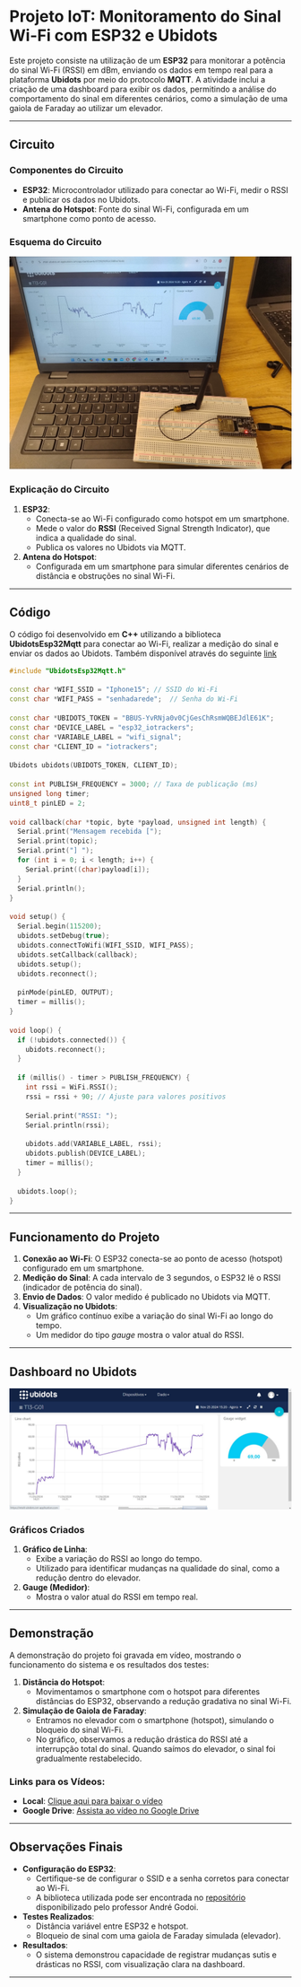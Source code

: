# Projeto IoT: Monitoramento do Sinal Wi-Fi com ESP32 e Ubidots

Este projeto consiste na utilização de um **ESP32** para monitorar a potência do sinal Wi-Fi (RSSI) em dBm, enviando os dados em tempo real para a plataforma **Ubidots** por meio do protocolo **MQTT**. A atividade inclui a criação de uma dashboard para exibir os dados, permitindo a análise do comportamento do sinal em diferentes cenários, como a simulação de uma gaiola de Faraday ao utilizar um elevador.

---

## Circuito

### Componentes do Circuito

- **ESP32**: Microcontrolador utilizado para conectar ao Wi-Fi, medir o RSSI e publicar os dados no Ubidots.
- **Antena do Hotspot**: Fonte do sinal Wi-Fi, configurada em um smartphone como ponto de acesso.

### Esquema do Circuito

<div align="center">
    <img src="assets/esp32_with_antenna.jpg" alt="Imagem do Circuito">
</div>

### Explicação do Circuito

1. **ESP32**:
   - Conecta-se ao Wi-Fi configurado como hotspot em um smartphone.
   - Mede o valor do **RSSI** (Received Signal Strength Indicator), que indica a qualidade do sinal.
   - Publica os valores no Ubidots via MQTT.
2. **Antena do Hotspot**:
   - Configurada em um smartphone para simular diferentes cenários de distância e obstruções no sinal Wi-Fi.

---

## Código

O código foi desenvolvido em **C++** utilizando a biblioteca **UbidotsEsp32Mqtt** para conectar ao Wi-Fi, realizar a medição do sinal e enviar os dados ao Ubidots. Também disponível através do seguinte [link](./code.cpp)

```cpp
#include "UbidotsEsp32Mqtt.h"

const char *WIFI_SSID = "Iphone15"; // SSID do Wi-Fi
const char *WIFI_PASS = "senhadarede";  // Senha do Wi-Fi

const char *UBIDOTS_TOKEN = "BBUS-YvRNja0v0CjGesChRsmWQBEJdlE61K"; 
const char *DEVICE_LABEL = "esp32_iotrackers"; 
const char *VARIABLE_LABEL = "wifi_signal"; 
const char *CLIENT_ID = "iotrackers";

Ubidots ubidots(UBIDOTS_TOKEN, CLIENT_ID);

const int PUBLISH_FREQUENCY = 3000; // Taxa de publicação (ms)
unsigned long timer;
uint8_t pinLED = 2;

void callback(char *topic, byte *payload, unsigned int length) {
  Serial.print("Mensagem recebida [");
  Serial.print(topic);
  Serial.print("] ");
  for (int i = 0; i < length; i++) {
    Serial.print((char)payload[i]);
  }
  Serial.println();
}

void setup() {
  Serial.begin(115200);
  ubidots.setDebug(true);
  ubidots.connectToWifi(WIFI_SSID, WIFI_PASS);
  ubidots.setCallback(callback);
  ubidots.setup();
  ubidots.reconnect();

  pinMode(pinLED, OUTPUT);
  timer = millis();
}

void loop() {
  if (!ubidots.connected()) {
    ubidots.reconnect();
  }

  if (millis() - timer > PUBLISH_FREQUENCY) {
    int rssi = WiFi.RSSI();
    rssi = rssi + 90; // Ajuste para valores positivos

    Serial.print("RSSI: ");
    Serial.println(rssi);

    ubidots.add(VARIABLE_LABEL, rssi);
    ubidots.publish(DEVICE_LABEL);
    timer = millis();
  }

  ubidots.loop();
}
```

---

## Funcionamento do Projeto

1. **Conexão ao Wi-Fi**: O ESP32 conecta-se ao ponto de acesso (hotspot) configurado em um smartphone.
2. **Medição do Sinal**: A cada intervalo de 3 segundos, o ESP32 lê o RSSI (indicador de potência do sinal).
3. **Envio de Dados**: O valor medido é publicado no Ubidots via MQTT.
4. **Visualização no Ubidots**:
   - Um gráfico contínuo exibe a variação do sinal Wi-Fi ao longo do tempo.
   - Um medidor do tipo *gauge* mostra o valor atual do RSSI.

---

## Dashboard no Ubidots

<div align="center">
    <img src="assets/ubidots_dash.jpg" alt="Captura de Tela do Dashboard no Ubidots">
</div>

### Gráficos Criados

1. **Gráfico de Linha**:
   - Exibe a variação do RSSI ao longo do tempo.
   - Utilizado para identificar mudanças na qualidade do sinal, como a redução dentro do elevador.
2. **Gauge (Medidor)**:
   - Mostra o valor atual do RSSI em tempo real.

---

## Demonstração

A demonstração do projeto foi gravada em vídeo, mostrando o funcionamento do sistema e os resultados dos testes:

1. **Distância do Hotspot**:
   - Movimentamos o smartphone com o hotspot para diferentes distâncias do ESP32, observando a redução gradativa no sinal Wi-Fi.
2. **Simulação de Gaiola de Faraday**:
   - Entramos no elevador com o smartphone (hotspot), simulando o bloqueio do sinal Wi-Fi.
   - No gráfico, observamos a redução drástica do RSSI até a interrupção total do sinal. Quando saímos do elevador, o sinal foi gradualmente restabelecido.

### Links para os Vídeos:

- **Local**: [Clique aqui para baixar o vídeo](./assets/Teste_Wifi_Esp32_Ubidots.mp4)
- **Google Drive**: [Assista ao vídeo no Google Drive](https://drive.google.com/file/d/1SBXYIGs0_yGJXmbmtagQIZOZq9z7JVo9/view?usp=sharing)

---

## Observações Finais

- **Configuração do ESP32**:
  - Certifique-se de configurar o SSID e a senha corretos para conectar ao Wi-Fi.
  - A biblioteca utilizada pode ser encontrada no [repositório](https://github.com/agodoi/m04-semana05) disponibilizado pelo professor André Godoi.
- **Testes Realizados**:
  - Distância variável entre ESP32 e hotspot.
  - Bloqueio de sinal com uma gaiola de Faraday simulada (elevador).
- **Resultados**:
  - O sistema demonstrou capacidade de registrar mudanças sutis e drásticas no RSSI, com visualização clara na dashboard.

---
